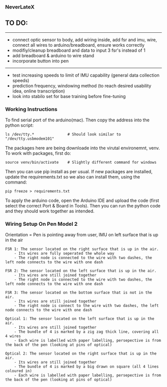 ### NeverLateX ###

## TO DO:
------------------------------------
- connect optic sensor to body, add wiring inside, add fsr and imu, wire, connect all wires to arduino/breadboard, ensure works correctly
- modifiy/cleanup breadboard and data to input 3 fsr's instead of 1
- add breadboard & arduino to wire stand 
- incorporate button into pen
------------------------------------
- test increasing speeds to limit of IMU capability (general data collection speeds)
- prediction frequency, windowing method (to reach desired usability idea, online transcription)
- look into stabilo set for base training before fine-tuning




### Working Instructions ###
To find serial port of the arduino(mac). Then copy the address into the python script:
    
    ls /dev/tty.*               # Should look similar to "/dev/tty.usbmodem101"

The packages here are being downloade into the virutal environemnt, venv. To work with packages, first do:

    source venv/bin/activate    # Slightly different command for windows

Then you can use pip install as per usual. If new packages are installed, update the requirements.txt so we also can install them, using the command:

    pip freeze > requirements.txt  
    
To apply the arduino code, open the Arduino IDE and upload the code (first select the correct Port & Board in Tools). Then you can run the python code and they should work together as intended.



### Wiring Setup On Pen Model 2 ###

Orientation = Pen is pointing away from user, IMU on left surface that is up in the air

    FSR 1: The sensor located on the right surface that is up in the air. 
        - Its wires are fully seperated the whole way
        - The right node is connected to the wire with two dashes, the left node connects to the wire with one dash
    
    FSR 2: The sensor located on the left surface that is up in the air.
        - Its wires are still joined together
        - The right node is connected to the wire with two dashes, the left node connects to the wire with one dash

    FSR 3: The sensor located on the bottom surface that is not in the air.
        - Its wires are still joined together
        - The right node is connect to the wire with two dashes, the left node connects to the wire with one dash

    Optical 1: The sensor located on the left surface that is up in the air.
        - Its wires are still joined together
        - The bundle of 4 is marked by a zig zag thick line, covering all 4 wires
        - Each wire is labelled with paper labelling, persepective is from the back of the pen (looking at pins of optical)

    Optical 2: The sensor located on the right surface that is up in the air.
        - Its wires are still joined together
        - The bundle of 4 is marked by a big drawn on square (all 4 lines coloured in)
        - Each wire is labelled with paper labelling, persepective is from the back of the pen (looking at pins of optical)
        